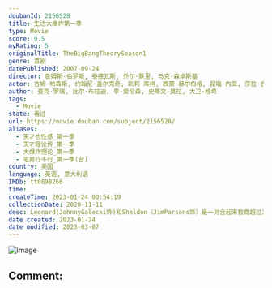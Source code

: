 ```yaml
---
doubanId: 2156528
title: 生活大爆炸第一季
type: Movie
score: 9.5
myRating: 5
originalTitle: TheBigBangTheorySeason1
genre: 喜剧
datePublished: 2007-09-24
director: 詹姆斯·伯罗斯, 泰德瓦斯, 乔尔·默里, 马克·森卓斯基
actor: 吉姆·帕森斯, 约翰尼·盖尔克奇, 凯莉·库柯, 西蒙·赫尔伯格, 昆瑙·内亚, 莎拉·吉尔伯特, ·考尔斯, 考特尼·海根勒, 莎拉尤·拉奧, 布鲁克·朵赛, 布瑞恩韦德, 马克·哈雷利克, 艾玛·德吉斯泰德特, 特雷莎·加里, undefined, 维尔内·沃特森, 布莱恩·萨费, 布莱恩·乔治, 瑞秋·坎农, 凯文·苏斯曼, 劳里·梅特卡夫, 吴汉章, 卡洛儿·安·苏西, 玛丽莎·库埃瓦斯
author: 查克·罗瑞, 比尔·布拉迪, 李·爱伦森, 史蒂文·莫拉, 大卫·格奇
tags:
  - Movie
state: 看过
url: https://movie.douban.com/subject/2156528/
aliases:
  - 天才也性感_第一季
  - 天才理论传_第一季
  - 大爆炸理论_第一季
  - 宅男行不行_第一季(台)
country: 美国
language: 英语, 意大利语
IMDb: tt0898266
time: 
createTime: 2023-01-24 00:54:19
collectionDate: 2020-11-11
desc: Leonard(JohnnyGalecki饰)和Sheldon（JimParsons饰）是一对合起来智商超过360的疯狂科学家宅男。他们的科学家朋友还有风流的Wolowitz（SimonHe...
date created: 2023-01-24
date modified: 2023-03-07
---
```


![image](p2553281898.jpg)

Comment:
---
